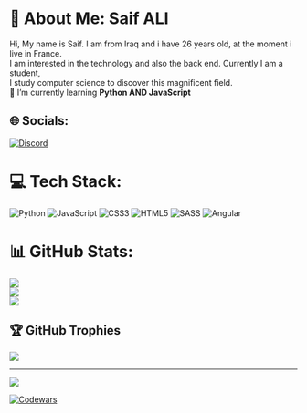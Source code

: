 # 💫 About Me: Saif ALI
Hi, My name is Saif. I am from Iraq and i have 26 years old, at the moment i live in France. <br>I am interested in the technology and also the back end. Currently I am a student,<br> I study computer science to discover this magnificent field.<br>🌱  I’m currently learning **Python AND JavaScript**


## 🌐 Socials:
[![Discord](https://img.shields.io/badge/Discord-%237289DA.svg?logo=discord&logoColor=white)](https://discord.gg/saif#9572) 

# 💻 Tech Stack:
![Python](https://img.shields.io/badge/python-3670A0?style=plastic&logo=python&logoColor=ffdd54) ![JavaScript](https://img.shields.io/badge/javascript-%23323330.svg?style=plastic&logo=javascript&logoColor=%23F7DF1E) ![CSS3](https://img.shields.io/badge/css3-%231572B6.svg?style=plastic&logo=css3&logoColor=white) ![HTML5](https://img.shields.io/badge/html5-%23E34F26.svg?style=plastic&logo=html5&logoColor=white) ![SASS](https://img.shields.io/badge/SASS-hotpink.svg?style=plastic&logo=SASS&logoColor=white) ![Angular](https://img.shields.io/badge/angular-%23DD0031.svg?style=plastic&logo=angular&logoColor=white)
# 📊 GitHub Stats:
![](https://github-readme-stats.vercel.app/api?username=Saif-ALI96&theme=dark&hide_border=false&include_all_commits=true&count_private=false)<br/>
![](https://github-readme-streak-stats.herokuapp.com/?user=Saif-ALI96&theme=dark&hide_border=false)<br/>
![](https://github-readme-stats.vercel.app/api/top-langs/?username=Saif-ALI96&theme=dark&hide_border=false&include_all_commits=true&count_private=false&layout=compact)

## 🏆 GitHub Trophies
![](https://github-profile-trophy.vercel.app/?username=Saif-ALI96&theme=radical&no-frame=true&no-bg=false&margin-w=4)

---
[![](https://visitcount.itsvg.in/api?id=Saif-ALI96&icon=5&color=7)](https://visitcount.itsvg.in)

<!-- Proudly created with GPRM ( https://gprm.itsvg.in ) -->






[![Codewars](https://www.codewars.com/users/Saif-96/badges/large)](https://www.codewars.com/users/Saif-96)

